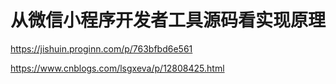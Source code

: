 # 从微信小程序开发者工具源码看实现原理

https://jishuin.proginn.com/p/763bfbd6e561

https://www.cnblogs.com/lsgxeva/p/12808425.html